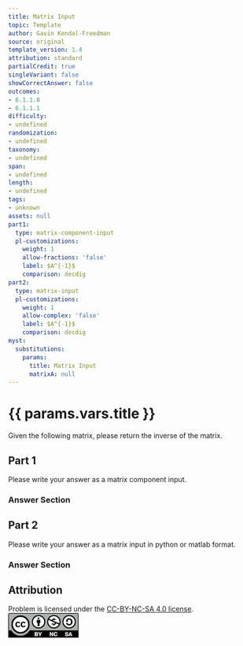 ```yaml
---
title: Matrix Input
topic: Template
author: Gavin Kendal-Freedman
source: original
template_version: 1.4
attribution: standard
partialCredit: true
singleVariant: false
showCorrectAnswer: false
outcomes:
- 6.1.1.0
- 6.1.1.1
difficulty:
- undefined
randomization:
- undefined
taxonomy:
- undefined
span:
- undefined
length:
- undefined
tags:
- unknown
assets: null
part1:
  type: matrix-component-input
  pl-customizations:
    weight: 1
    allow-fractions: 'false'
    label: $A^{-1}$
    comparison: decdig
part2:
  type: matrix-input
  pl-customizations:
    weight: 1
    allow-complex: 'false'
    label: $A^{-1}$
    comparison: decdig
myst:
  substitutions:
    params:
      title: Matrix Input
      matrixA: null
---
```

# {{ params.vars.title }}
Given the following matrix, please return the inverse of the matrix.

<pl-matrix-latex params-name="matrixA"></pl-matrix-latex>

## Part 1

Please write your answer as a matrix component input.

### Answer Section

## Part 2

Please write your answer as a matrix input in python or matlab format.

### Answer Section

## Attribution

Problem is licensed under the [CC-BY-NC-SA 4.0 license](https://creativecommons.org/licenses/by-nc-sa/4.0/).<br> ![The Creative Commons 4.0 license requiring attribution-BY, non-commercial-NC, and share-alike-SA license.](https://raw.githubusercontent.com/firasm/bits/master/by-nc-sa.png)